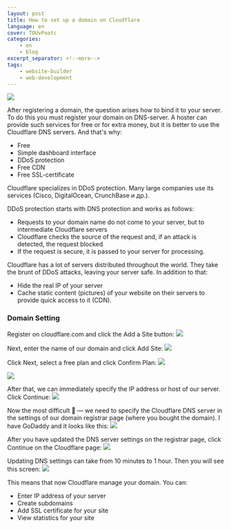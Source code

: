 ```yaml
---
layout: post
title: How to set up a domain on Cloudflare
language: en
cover: TOUvPoatc
categories:
    - en
    - blog
excerpt_separator: <!--more-->
tags:
    - website-builder
    - web-development
---
```

![](https://cdn.web20site.com/images/lg/TOUvPoatc.jpg)

After registering a domain, the question arises how to bind it to your server.
To do this you must register your domain on DNS-server.  A hoster can provide such services for free or for extra money, 
but it is better to use the Cloudflare DNS servers. And that's why<!--more-->:

* Free
* Simple dashboard interface
* DDoS protection
* Free CDN
* Free SSL-certificate

Cloudflare specializes in DDoS protection. Many large companies use its services (Cisco, 
DigitalOcean, CrunchBase и др.).

DDoS protection starts with DNS protection and works as follows:

* Requests to your domain name do not come to your server, but to intermediate Cloudflare servers
* Cloudflare checks the source of the request and, if an attack is detected, the request blocked
* If the request is secure, it is passed to your server for processing.

Cloudflare has a lot of servers distributed throughout the world. They take the brunt of DDoS attacks, leaving your 
server safe. In addition to that:

* Hide the real IP of your server
* Cache static content (pictures) of your website on their servers to provide quick access to it (CDN).

### Domain Setting

Register on cloudflare.com and click the Add a Site button:
![](https://cdn.web20site.com/images/lg/TWJ8tardX.jpg)

Next, enter the name of our domain and click Add Site:
![](https://cdn.web20site.com/images/lg/ePYwTazYK.jpg)

Click Next, select a free plan and click Confirm Plan:
![](https://cdn.web20site.com/images/lg/30OBKF6ca.jpg)

![](https://cdn.web20site.com/images/lg/oPNpSrQhj.jpg)

After that, we can immediately specify the IP address or host of our server. Click Continue:
![](https://cdn.web20site.com/images/lg/-uckNmJ4D.jpg)

Now the most difficult 🙂 — we need to specify the Cloudflare DNS server in the settings of our domain registrar page
(where you bought the domain). I have GoDaddy and it looks like this:
![](https://cdn.web20site.com/images/lg/RHUOF17Tt.jpg)

After you have updated the DNS server settings on the registrar page, click Continue on the Cloudflare page:
![](https://cdn.web20site.com/images/lg/CCTixzFJO.jpg)

Updating DNS settings can take from 10 minutes to 1 hour. Then you will see this screen:
![](https://cdn.web20site.com/images/lg/B9duEDx1K.jpg)

This means that now Cloudflare manage your domain. You can:

* Enter IP address of your server
* Create subdomains
* Add SSL certificate for your site
* View statistics for your site
